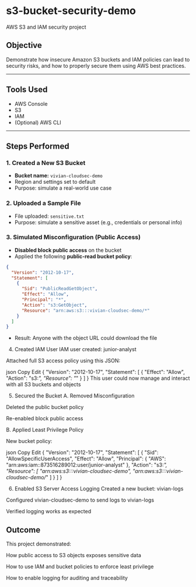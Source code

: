 # s3-bucket-security-demo
AWS S3 and IAM security project

##  Objective
Demonstrate how insecure Amazon S3 buckets and IAM policies can lead to security risks, and how to properly secure them using AWS best practices.

---

##  Tools Used
- AWS Console
- S3
- IAM
- (Optional) AWS CLI

---

##  Steps Performed

###  1. Created a New S3 Bucket
- **Bucket name:** `vivian-cloudsec-demo`
- Region and settings set to default
- Purpose: simulate a real-world use case

###  2. Uploaded a Sample File
- File uploaded: `sensitive.txt`
- Purpose: simulate a sensitive asset (e.g., credentials or personal info)

###  3. Simulated Misconfiguration (Public Access)
- **Disabled block public access** on the bucket
- Applied the following **public-read bucket policy**:
```json
{
  "Version": "2012-10-17",
  "Statement": [
    {
      "Sid": "PublicReadGetObject",
      "Effect": "Allow",
      "Principal": "*",
      "Action": "s3:GetObject",
      "Resource": "arn:aws:s3:::vivian-cloudsec-demo/*"
    }
  ]
}
```

- Result: Anyone with the object URL could download the file

4. Created IAM User
IAM user created: junior-analyst

Attached full S3 access policy using this JSON:

json
Copy
Edit
{
  "Version": "2012-10-17",
  "Statement": [
    {
      "Effect": "Allow",
      "Action": "s3:*",
      "Resource": "*"
    }
  ]
}
This user could now manage and interact with all S3 buckets and objects

5. Secured the Bucket
A. Removed Misconfiguration

Deleted the public bucket policy

Re-enabled block public access

B. Applied Least Privilege Policy

New bucket policy:

json
Copy
Edit
{
  "Version": "2012-10-17",
  "Statement": [
    {
      "Sid": "AllowSpecificUserAccess",
      "Effect": "Allow",
      "Principal": {
        "AWS": "arn:aws:iam::873516289012:user/junior-analyst"
      },
      "Action": "s3:*",
      "Resource": [
        "arn:aws:s3:::vivian-cloudsec-demo",
        "arn:aws:s3:::vivian-cloudsec-demo/*"
      ]
    }
  ]
}


6. Enabled S3 Server Access Logging
Created a new bucket: vivian-logs

Configured vivian-cloudsec-demo to send logs to vivian-logs

Verified logging works as expected

## Outcome
This project demonstrated:

How public access to S3 objects exposes sensitive data

How to use IAM and bucket policies to enforce least privilege

How to enable logging for auditing and traceability
